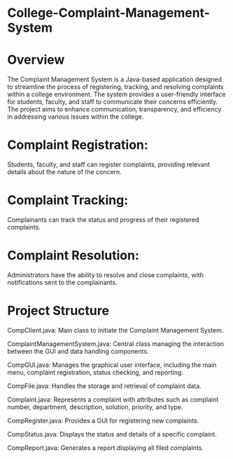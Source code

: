 # College-Complaint-Management-System

# Overview
The Complaint Management System is a Java-based application designed to streamline the process of registering, tracking, and resolving complaints within a college environment. The system provides a user-friendly interface for students, faculty, and staff to communicate their concerns efficiently. The project aims to enhance communication, transparency, and efficiency in addressing various issues within the college.

# Complaint Registration:
Students, faculty, and staff can register complaints, providing relevant details about the nature of the concern.

# Complaint Tracking:
Complainants can track the status and progress of their registered complaints.

# Complaint Resolution:
Administrators have the ability to resolve and close complaints, with notifications sent to the complainants.

# Project Structure

CompClient.java:
Main class to initiate the Complaint Management System.

ComplaintManagementSystem.java:
Central class managing the interaction between the GUI and data handling components.

CompGUI.java:
Manages the graphical user interface, including the main menu, complaint registration, status checking, and reporting.

CompFile.java:
Handles the storage and retrieval of complaint data.

Complaint.java:
Represents a complaint with attributes such as complaint number, department, description, solution, priority, and type.

CompRegister.java:
Provides a GUI for registering new complaints.

CompStatus.java:
Displays the status and details of a specific complaint.

CompReport.java:
Generates a report displaying all filed complaints.
